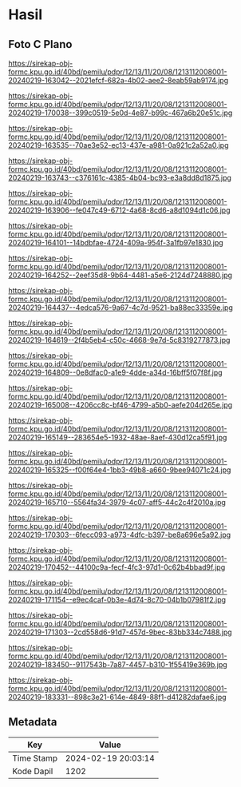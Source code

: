 # Hasil

## Foto C Plano

https://sirekap-obj-formc.kpu.go.id/40bd/pemilu/pdpr/12/13/11/20/08/1213112008001-20240219-163042--2021efcf-682a-4b02-aee2-8eab59ab9174.jpg

https://sirekap-obj-formc.kpu.go.id/40bd/pemilu/pdpr/12/13/11/20/08/1213112008001-20240219-170038--399c0519-5e0d-4e87-b99c-467a6b20e51c.jpg

https://sirekap-obj-formc.kpu.go.id/40bd/pemilu/pdpr/12/13/11/20/08/1213112008001-20240219-163535--70ae3e52-ec13-437e-a981-0a921c2a52a0.jpg

https://sirekap-obj-formc.kpu.go.id/40bd/pemilu/pdpr/12/13/11/20/08/1213112008001-20240219-163743--c376161c-4385-4b04-bc93-e3a8dd8d1875.jpg

https://sirekap-obj-formc.kpu.go.id/40bd/pemilu/pdpr/12/13/11/20/08/1213112008001-20240219-163906--fe047c49-6712-4a68-8cd6-a8d1094d1c06.jpg

https://sirekap-obj-formc.kpu.go.id/40bd/pemilu/pdpr/12/13/11/20/08/1213112008001-20240219-164101--14bdbfae-4724-409a-954f-3a1fb97e1830.jpg

https://sirekap-obj-formc.kpu.go.id/40bd/pemilu/pdpr/12/13/11/20/08/1213112008001-20240219-164252--2eef35d8-9b64-4481-a5e6-2124d7248880.jpg

https://sirekap-obj-formc.kpu.go.id/40bd/pemilu/pdpr/12/13/11/20/08/1213112008001-20240219-164437--4edca576-9a67-4c7d-9521-ba88ec33359e.jpg

https://sirekap-obj-formc.kpu.go.id/40bd/pemilu/pdpr/12/13/11/20/08/1213112008001-20240219-164619--2f4b5eb4-c50c-4668-9e7d-5c8319277873.jpg

https://sirekap-obj-formc.kpu.go.id/40bd/pemilu/pdpr/12/13/11/20/08/1213112008001-20240219-164809--0e8dfac0-a1e9-4dde-a34d-16bff5f07f8f.jpg

https://sirekap-obj-formc.kpu.go.id/40bd/pemilu/pdpr/12/13/11/20/08/1213112008001-20240219-165008--4206cc8c-bf46-4799-a5b0-aefe204d265e.jpg

https://sirekap-obj-formc.kpu.go.id/40bd/pemilu/pdpr/12/13/11/20/08/1213112008001-20240219-165149--283654e5-1932-48ae-8aef-430d12ca5f91.jpg

https://sirekap-obj-formc.kpu.go.id/40bd/pemilu/pdpr/12/13/11/20/08/1213112008001-20240219-165325--f00f64e4-1bb3-49b8-a660-9bee94071c24.jpg

https://sirekap-obj-formc.kpu.go.id/40bd/pemilu/pdpr/12/13/11/20/08/1213112008001-20240219-165710--5564fa34-3979-4c07-aff5-44c2c4f2010a.jpg

https://sirekap-obj-formc.kpu.go.id/40bd/pemilu/pdpr/12/13/11/20/08/1213112008001-20240219-170303--6fecc093-a973-4dfc-b397-be8a696e5a92.jpg

https://sirekap-obj-formc.kpu.go.id/40bd/pemilu/pdpr/12/13/11/20/08/1213112008001-20240219-170452--44100c9a-fecf-4fc3-97d1-0c62b4bbad9f.jpg

https://sirekap-obj-formc.kpu.go.id/40bd/pemilu/pdpr/12/13/11/20/08/1213112008001-20240219-171154--e9ec4caf-0b3e-4d74-8c70-04b1b07981f2.jpg

https://sirekap-obj-formc.kpu.go.id/40bd/pemilu/pdpr/12/13/11/20/08/1213112008001-20240219-171303--2cd558d6-91d7-457d-9bec-83bb334c7488.jpg

https://sirekap-obj-formc.kpu.go.id/40bd/pemilu/pdpr/12/13/11/20/08/1213112008001-20240219-183450--9117543b-7a87-4457-b310-1f55419e369b.jpg

https://sirekap-obj-formc.kpu.go.id/40bd/pemilu/pdpr/12/13/11/20/08/1213112008001-20240219-183331--898c3e21-614e-4849-88f1-d41282dafae6.jpg


## Metadata

| Key        | Value               |
| ---------- | ------------------- |
| Time Stamp | 2024-02-19 20:03:14 |
| Kode Dapil | 1202                |



